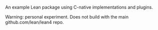 An example Lean package using C-native implementations and plugins.

Warning: personal experiment. Does not build with the main github.com/lean/lean4 repo. 
